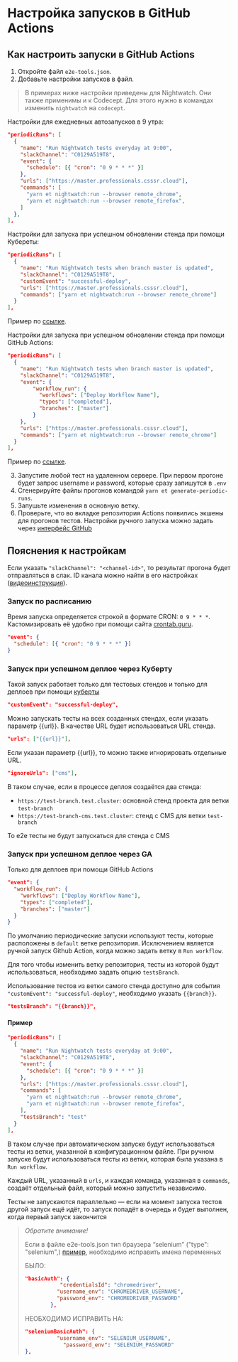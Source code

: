 # Настройка запусков в GitHub Actions

## Как настроить запуски в GitHub Actions

1. Откройте файл `e2e-tools.json`.
1. Добавьте настройки запусков в файл.

> В примерах ниже настройки приведены для Nightwatch. Они также применимы и к Codecept. Для этого нужно в командах изменить `nightwatch` на `codecept`.

Настройки для ежедневных автозапусков в 9 утра:

```json
"periodicRuns": [
  {
    "name": "Run Nightwatch tests everyday at 9:00",
    "slackChannel": "C0129A519T8",
    "event": {
      "schedule": [{ "cron": "0 9 * * *" }]
    },
    "urls": ["https://master.professionals.csssr.cloud"],
    "commands": [
      "yarn et nightwatch:run --browser remote_chrome",
      "yarn et nightwatch:run --browser remote_firefox",
    ]
  },
],
```

Настройки для запуска при успешном обновлении стенда при помощи Кубереты:

```json
"periodicRuns": [
  {
    "name": "Run Nightwatch tests when branch master is updated",
    "slackChannel": "C0129A519T8",
    "customEvent": "successful-deploy",
    "urls": ["https://master.professionals.csssr.cloud"],
    "commands": ["yarn et nightwatch:run --browser remote_chrome"]
  }
],
```

Пример по [ссылке](https://github.com/CSSSR/professionals-platform-e2e/blob/ee3f5c0ee319632caa1fcbabba1373cc6a232d53/e2e-tests/e2e-tools.json#L6-L14).

Настройки для запуска при успешном обновлении стенда при помощи GitHub Actions:

```json
"periodicRuns": [
  {
    "name": "Run Nightwatch tests when branch master is updated",
    "slackChannel": "C0129A519T8",
    "event": {
        "workflow_run": {
          "workflows": ["Deploy Workflow Name"],
          "types": ["completed"],
          "branches": ["master"]
        }
    },
    "urls": ["https://master.professionals.csssr.cloud"],
    "commands": ["yarn et nightwatch:run --browser remote_chrome"]
  }
],
```

Пример по [ссылке](https://github.com/CSSSR/s7/blob/aa47f1f94a3d9d5e2b7ad4441fd75a3fed1692e5/e2e-tests/e2e-tools.json#L3-L15).

3. Запустите любой тест на удаленном сервере. При первом прогоне будет запрос username и password, которые сразу запишутся в `.env`
4. Сгенерируйте файлы прогонов командой `yarn et generate-periodic-runs`.
5. Запушьте изменения в основную ветку.
6. Проверьте, что во вкладке репозитория Actions появились экшены для прогонов тестов. Настройки ручного запуска можно задать через [интерфейс GitHub](https://s.csssr.ru/UUK0K6P5F/2022-01-18-17-51-21-uyI9E.jpg)

## Пояснения к настройкам

Если указать `"slackChannel": "<channel-id>"`, то результат прогона будет отправляться в слак. ID канала можно найти в его настройках ([видеоинструкция](https://s.csssr.ru/U09LGPMEU/20210709142250.mp4)).

### Запуск по расписанию

Время запуска определяется строкой в формате CRON: `0 9 * * *`. Кастомизировать её удобно при помощи сайта [crontab.guru](https://crontab.guru/#0_9_*_*_*).

```json
"event": {
  "schedule": [{ "cron": "0 9 * * *" }]
}
```

### Запуск при успешном деплое через Куберту

Такой запуск работает только для тестовых стендов и только для деплоев при помощи [куберты](https://kuberta.csssr.cloud)

```json
"customEvent": "successful-deploy",
```

Можно запускать тесты на всех созданных стендах, если указать параметр {{url}}. В качестве URL будет использоваться URL стенда.

```json
"urls": ["{{url}}"],
```

Если указан параметр {{url}}, то можно также игнорировать отдельные URL.

```json
"ignoreUrls": ["cms"],
```

В таком случае, если в процессе деплоя создаётся два стенда:

- `https://test-branch.test.cluster`: основной стенд проекта для ветки `test-branch`
- `https://test-branch-cms.test.cluster`: стенд с CMS для ветки `test-branch`

То e2e тесты не будут запускаться для стенда с CMS

### Запуск при успешном деплое через GA

Только для деплоев при помощи GitHub Actions

```json
"event": {
  "workflow_run": {
    "workflows": ["Deploy Workflow Name"],
    "types": ["completed"],
    "branches": ["master"]
  }
}
```

По умолчанию периодические запуски используют тесты, которые расположены в `default` ветке репозитория. Исключением является ручной запуск Github Action, когда можно задать ветку в `Run workflow`.

Для того чтобы изменить ветку репозитория, тесты из которой будут использоваться, необходимо задать опцию `testsBranch`.

Использование тестов из ветки самого стенда доступно для события `"customEvent": "successful-deploy"`, необходимо указать `{{branch}}`.

```json
"testsBranch": "{{branch}}",
```

#### Пример

```json
"periodicRuns": [
  {
    "name": "Run Nightwatch tests everyday at 9:00",
    "slackChannel": "C0129A519T8",
    "event": {
      "schedule": [{ "cron": "0 9 * * *" }]
    },
    "urls": ["https://master.professionals.csssr.cloud"],
    "commands": [
      "yarn et nightwatch:run --browser remote_chrome",
      "yarn et nightwatch:run --browser remote_firefox",
    ],
    "testsBranch": "test"
  }
],
```

В таком случае при автоматическом запуске будут использоваться тесты из ветки, указанной в конфигурационном файле. При ручном запуске будут использоваться тесты из ветки, которая была указана в `Run workflow`.

Каждый URL, указанный в `urls`, и каждая команда, указанная в `commands`, создаёт отдельный файл, который можно запустить независимо.

Тесты не запускаются параллельно — если на момент запуска тестов другой запуск ещё идёт, то запуск попадёт в очередь и будет выполнен, когда первый запуск закончится

> _Обратите внимание!_
>
> Если в файле e2e-tools.json тип браузера “selenium” ("type": "selenium",) [пример](https://github.com/CSSSR/csssr.com/blob/46f58b18d54b7bb7e3733b72b482a5b1c9f18f55/e2e-tests/e2e-tools.json#L26), необходимо исправить имена переменных
>
> БЫЛО:
>
> ```json
> "basicAuth": {
>            "credentialsId": "chromedriver",
>           "username_env": "CHROMEDRIVER_USERNAME",
>           "password_env": "CHROMEDRIVER_PASSWORD"
>         },
> ```
>
> НЕОБХОДИМО ИСПРАВИТЬ НА:
>
> ```json
> "seleniumBasicAuth": {
>           "username_env": "SELENIUM_USERNAME",
>             "password_env": "SELENIUM_PASSWORD"
> },
> ```
